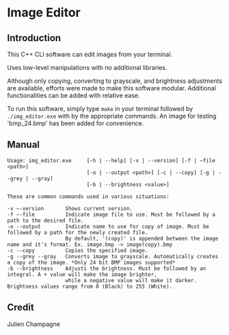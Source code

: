 # Image Editor
## Introduction
This C++ CLI software can edit images from your terminal.

Uses low-level manipulations with no additional libraries.

Although only copying, converting to grayscale, and brightness adjustments are available,
efforts were made to make this software modular. Additional functionalities can be added with relative ease.

To run this software, simply type `make` in your terminal followed by `./img_editor.exe` with by the appropriate commands.
An image for testing 'bmp_24.bmp' has been added for convenience.

## Manual
```
Usage: img_editor.exe     [-h | --help] [-v | --version] [-f | —file <path>]
                          [-o | --output <path>] [-c | --copy] [-g | --grey | --gray]
                          [-b | --brightness <value>]

These are common commands used in various situations:

-v —-version       Shows current version.
-f —-file          Indicate image file to use. Must be followed by a path to the desired file.
-o --output        Indicate name to use for copy of image. Must be followed by a path for the newly created file.
                   By default, '(copy)' is appended between the image name and it's format. Ex. image.bmp -> image(copy).bmp
-c --copy          Copies the specified image.
-g --grey --gray   Converts image to grayscale. Automatically creates a copy of the image. *Only 24 bit BMP images supported*
-b --brightness    Adjusts the brightness. Must be followed by an integral. A + value will make the image brighter, 
                   while a negative value will make it darker. Brightness values range from 0 (Black) to 255 (White).

```

## Credit
Julien Champagne
